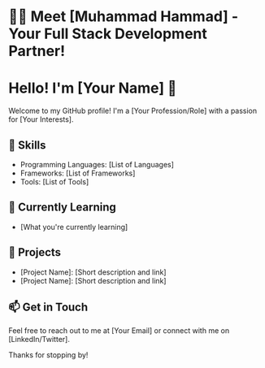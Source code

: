 # 👋🌟 Meet [Muhammad Hammad] - Your Full Stack Development Partner!
# Hello! I'm [Your Name] 👋

Welcome to my GitHub profile! I'm a [Your Profession/Role] with a passion for [Your Interests]. 

## 🔧 Skills
- Programming Languages: [List of Languages]
- Frameworks: [List of Frameworks]
- Tools: [List of Tools]

## 🌱 Currently Learning
- [What you're currently learning]

## 💼 Projects
- [Project Name]: [Short description and link]
- [Project Name]: [Short description and link]
  
## 📫 Get in Touch
Feel free to reach out to me at [Your Email] or connect with me on [LinkedIn/Twitter].

Thanks for stopping by!

<!--
**hammadnizam/hammadnizam** is a ✨ _special_ ✨ repository because its `README.md` (this file) appears on your GitHub profile.

Here are some ideas to get you started:

- 🔭 I’m currently working on ...
- 🌱 I’m currently learning ...
- 👯 I’m looking to collaborate on ...
- 🤔 I’m looking for help with ...
- 💬 Ask me about ...
- 📫 How to reach me: ...
- 😄 Pronouns: ...
- ⚡ Fun fact: ...
-->
